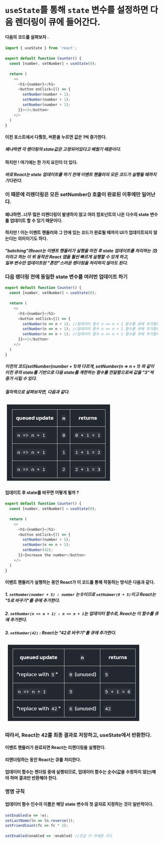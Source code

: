 # `useState`를 통해 `state` 변수를 설정하면 다음 렌더링이 큐에 들어간다.

 

#### 다음의 코드를 살펴보자 .

```javascript
import { useState } from 'react';

export default function Counter() {
  const [number, setNumber] = useState(0);

  return (
    <>
      <h1>{number}</h1>
      <button onClick={() => {
        setNumber(number + 1);
        setNumber(number + 1);
        setNumber(number + 1);
      }}>+3</button>
    </>
  )
}
 ```

#### 이전 포스트에서 다뤘듯, 버튼을 누르면 값은 1씩 증가한다.

##### 왜냐하면 각 렌더링의 state값은 고정되어있다고 배웠기 때문이다.

#### 하지만 !  여기에는 한 가지 요인이 더 있다.
##### 바로 React는 state 업데이트를 하기 전에 이벤트 핸들러의 모든 코드가 실행될 때까지 기다린다.

### 이 때문에 리렌더링은 모든 setNumber() 호출이 완료된 이후에만 일어난다.

#### 왜냐하면..너무 많은 리렌더링이 발생하지 않고 여러 컴포넌트의 나온 다수의 state 변수를 업데이트 할 수 있기 때문이다.

 

#### 하지만 !  이는 이벤트 핸들러와 그 안에 있는 코드가 완료될 때까지 UI가 업데이트되지 않는다는 의미이기도 하다.
 

##### "batching"(React는 이벤트 핸들러가 실행을 마친 후 state 업데이트를 처리하는 것)이라고 하는 이 위 동작은 React 앱을 훨씬 빠르게 실행할 수 있게 하고, <br>일부 변수만 업데이트된 "혼란"스러운 렌더링을 처리하지 않아도 된다.

### 다음 렌더링 전에 동일한 state 변수를 여러번 업데이트 하기

```javascript
export default function Counter() {
  const [number, setNumber] = useState(0);

  return (
    <>
      <h1>{number}</h1>
      <button onClick={() => {
        setNumber(n => n + 1); //업데이터 함수 n => n + 1 함수를 큐에 추가합니다
        setNumber(n => n + 1); //업데이터 함수 n => n + 1 함수를 큐에 추가합니다
        setNumber(n => n + 1); //업데이터 함수 n => n + 1 함수를 큐에 추가합니다
      }}>+3</button>
    </>
  )
}
 ```

##### 이전의 코드(setNumber(number + 1)와 다르게, setNumber(n => n + 1) 와 같이 <br>이전 큐의 state를 기반으로 다음 state를 계한하는 함수를 전달함으로써 값을 "3"씩 증가 시킬 수 있다.

 

##### 절차적으로 살펴보자면, 다음과 같다.

 ![](image1.png)


 

 

#### 업데이트 후 state를 바꾸면 어떻게 될까 ?
 

```javascript
export default function Counter() {
  const [number, setNumber] = useState(0);

  return (
    <>
      <h1>{number}</h1>
      <button onClick={() => {
        setNumber(number + 5);
        setNumber(n => n + 1);
        setNumber(42);
      }}>Increase the number</button>
    </>
  )
}
 ```


#### 이벤트 핸들러가 실행하는 동안 React가 이 코드를 통해 작동하는 방식은 다음과 같다.

##### 1. `setNumber(number + 5) : number` 는 0이므로 `setNubmer(0 + 5)`이고 React는 "5로 바꾸기"를 큐에 추가한다.

##### 2. `setNumber(n => n + 1) : n => n + 1`는 업데이터 함수로, React는 이 함수를 큐에 추가한다.

##### 3. `setNumber(42)` : React는 "42로 바꾸기"를 큐에 추가한다.

 

![](image2.png)
 

### 따라서, React는 42를 최종 결과로 저장하고, useState에서 반환한다.

 

#### 이벤트 핸들러가 완료되면 React는 리렌더링을 실행한다.

#### 리렌더링하는 동안 React는 큐를 처리한다.

#### 업데이터 함수는 렌더링 중에 실행되므로, 업데이터 함수는 순수(값을 수정하지 않는)해야 하며 결과만 반환해야 한다.

 

### 명명 규칙
#### 업데이터 함수 인수의 이름은 해당 state 변수의 첫 글자로 지정하는 것이 일반적이다.

 
```javascript
setEnabled(e => !e);
setLastName(ln => ln.reverse());
setFriendCount(fc => fc * 2);

setEnabled(enabled => !enabled) //조금 더 자세한 코드
```